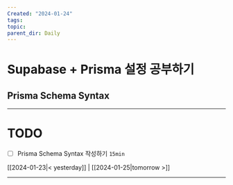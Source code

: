 ```yaml
---
Created: "2024-01-24"
tags: 
topic: 
parent_dir: Daily
---
```

# Supabase + Prisma 설정 공부하기
## Prisma Schema Syntax


----
# TODO
- [ ] Prisma Schema Syntax 작성하기 `15min`
  
[[2024-01-23|< yesterday]] | [[2024-01-25|tomorrow >]]  
  
---  
